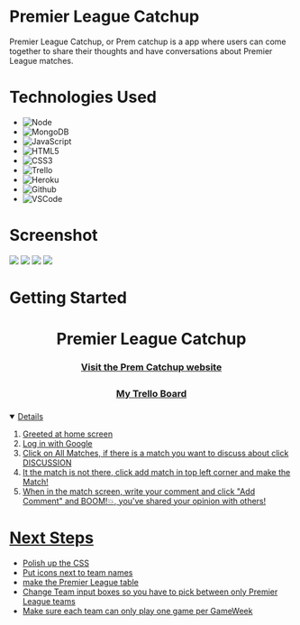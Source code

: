 # Premier League Catchup
Premier League Catchup, or Prem catchup is a app where users can come together to share their thoughts and have conversations about Premier League matches.

# Technologies Used

- ![Node](https://img.shields.io/badge/-Node.js-05122A?style=flat&logo=node.js)
- ![MongoDB](https://img.shields.io/badge/-MongoDB-05122A?style=flat&logo=mongodb)
- ![JavaScript](https://img.shields.io/badge/-JavaScript-05122A?style=flat&logo=javascript)
- ![HTML5](https://img.shields.io/badge/-HTML5-05122A?style=flat&logo=html5)
- ![CSS3](https://img.shields.io/badge/-CSS-05122A?style=flat&logo=css3)
- ![Trello](https://img.shields.io/badge/-Trello-05122A?style=flat&logo=trello)
- ![Heroku](https://img.shields.io/badge/-Heroku-05122A?style=flat&logo=heroku)
- ![Github](https://img.shields.io/badge/-GitHub-05122A?style=flat&logo=github)
- ![VSCode](https://img.shields.io/badge/-VS_Code-05122A?style=flat&logo=visualstudio)



# Screenshot

<img src="https://i.imgur.com/VLQBc8P.png">
<img src="https://i.imgur.com/W238Ary.png">
<img src="https://i.imgur.com/2DCnNXl.png">
<img src="https://i.imgur.com/w91zZhE.png">

# Getting Started
<div align="center">
   <h1> Premier League Catchup </h1>
   <h3><a href=https://prem-catchup-ah.herokuapp.com> Visit the Prem Catchup website<h3>    
   <h4><a href=https://trello.com/b/Z95Jyx8T/project-2-premier-league-catch-up>My Trello Board</h4>                         
</div>
<details open>
<ol>
<li>Greeted at home screen</li>
<li>Log in with Google</li>
<li>Click on All Matches, if there is a match you want to discuss about click DISCUSSION</li>
<li>It the match is not there, click add match in top left corner and make the Match!</li>
<li>When in the match screen, write your comment and click "Add Comment" and BOOM!💥, you've shared your opinion with others!</li>
</ol>
</details>

# Next Steps

- Polish up the CSS
- Put icons next to team names
- make the Premier League table
- Change Team input boxes so you have to pick between only Premier League teams
- Make sure each team can only play one game per GameWeek